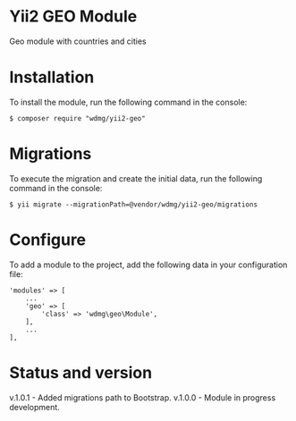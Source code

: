 # Yii2 GEO Module
Geo module with countries and cities

# Installation
To install the module, run the following command in the console:

`$ composer require "wdmg/yii2-geo"`

# Migrations
To execute the migration and create the initial data, run the following command in the console:

`$ yii migrate --migrationPath=@vendor/wdmg/yii2-geo/migrations`

# Configure
To add a module to the project, add the following data in your configuration file:

    'modules' => [
        ...
        'geo' => [
            'class' => 'wdmg\geo\Module',
        ],
        ...
    ],

# Status and version
v.1.0.1 - Added migrations path to Bootstrap.
v.1.0.0 - Module in progress development.